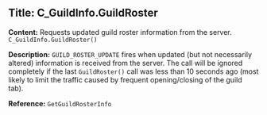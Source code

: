 ## Title: C_GuildInfo.GuildRoster

**Content:**
Requests updated guild roster information from the server.
`C_GuildInfo.GuildRoster()`

**Description:**
`GUILD_ROSTER_UPDATE` fires when updated (but not necessarily altered) information is received from the server.
The call will be ignored completely if the last `GuildRoster()` call was less than 10 seconds ago (most likely to limit the traffic caused by frequent opening/closing of the guild tab).

**Reference:**
`GetGuildRosterInfo`